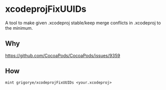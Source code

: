 # xcodeprojFixUUIDs

A tool to make given .xcodeproj stable/keep merge conflicts in .xcodeproj to the minimum.

## Why

https://github.com/CocoaPods/CocoaPods/issues/9359

## How

```
mint grigorye/xcodeprojFixUUIDs <your.xcodeproj>
```
